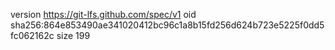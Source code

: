 version https://git-lfs.github.com/spec/v1
oid sha256:864e853490ae341020412bc96c1a8b15fd256d624b723e5225f0dd5fc062162c
size 199
